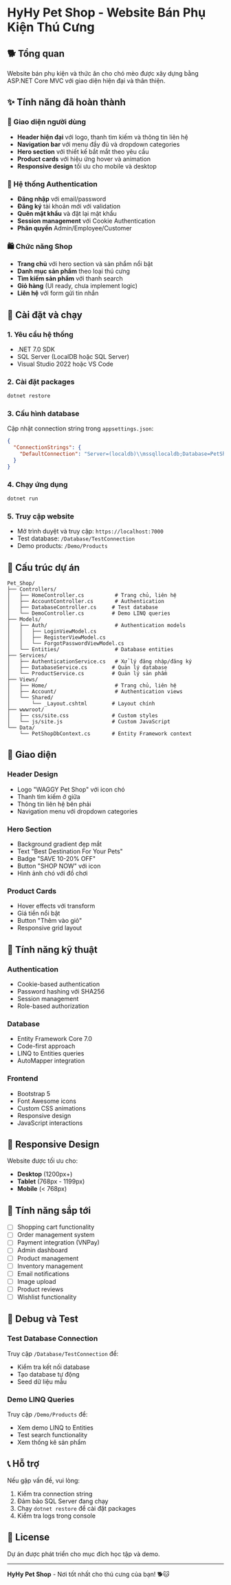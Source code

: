 # HyHy Pet Shop - Website Bán Phụ Kiện Thú Cưng

## 🐕 Tổng quan
Website bán phụ kiện và thức ăn cho chó mèo được xây dựng bằng ASP.NET Core MVC với giao diện hiện đại và thân thiện.

## ✨ Tính năng đã hoàn thành

### 🎨 Giao diện người dùng
- **Header hiện đại** với logo, thanh tìm kiếm và thông tin liên hệ
- **Navigation bar** với menu đầy đủ và dropdown categories
- **Hero section** với thiết kế bắt mắt theo yêu cầu
- **Product cards** với hiệu ứng hover và animation
- **Responsive design** tối ưu cho mobile và desktop

### 🔐 Hệ thống Authentication
- **Đăng nhập** với email/password
- **Đăng ký** tài khoản mới với validation
- **Quên mật khẩu** và đặt lại mật khẩu
- **Session management** với Cookie Authentication
- **Phân quyền** Admin/Employee/Customer

### 🛍️ Chức năng Shop
- **Trang chủ** với hero section và sản phẩm nổi bật
- **Danh mục sản phẩm** theo loại thú cưng
- **Tìm kiếm sản phẩm** với thanh search
- **Giỏ hàng** (UI ready, chưa implement logic)
- **Liên hệ** với form gửi tin nhắn

## 🚀 Cài đặt và chạy

### 1. Yêu cầu hệ thống
- .NET 7.0 SDK
- SQL Server (LocalDB hoặc SQL Server)
- Visual Studio 2022 hoặc VS Code

### 2. Cài đặt packages
```bash
dotnet restore
```

### 3. Cấu hình database
Cập nhật connection string trong `appsettings.json`:
```json
{
  "ConnectionStrings": {
    "DefaultConnection": "Server=(localdb)\\mssqllocaldb;Database=PetShopDB_10_2025;Trusted_Connection=true;MultipleActiveResultSets=true;TrustServerCertificate=true"
  }
}
```

### 4. Chạy ứng dụng
```bash
dotnet run
```

### 5. Truy cập website
- Mở trình duyệt và truy cập: `https://localhost:7000`
- Test database: `/Database/TestConnection`
- Demo products: `/Demo/Products`

## 📁 Cấu trúc dự án

```
Pet_Shop/
├── Controllers/
│   ├── HomeController.cs          # Trang chủ, liên hệ
│   ├── AccountController.cs       # Authentication
│   ├── DatabaseController.cs     # Test database
│   └── DemoController.cs         # Demo LINQ queries
├── Models/
│   ├── Auth/                      # Authentication models
│   │   ├── LoginViewModel.cs
│   │   ├── RegisterViewModel.cs
│   │   └── ForgotPasswordViewModel.cs
│   └── Entities/                  # Database entities
├── Services/
│   ├── AuthenticationService.cs   # Xử lý đăng nhập/đăng ký
│   ├── DatabaseService.cs        # Quản lý database
│   └── ProductService.cs         # Quản lý sản phẩm
├── Views/
│   ├── Home/                      # Trang chủ, liên hệ
│   ├── Account/                   # Authentication views
│   └── Shared/
│       └── _Layout.cshtml        # Layout chính
├── wwwroot/
│   ├── css/site.css              # Custom styles
│   └── js/site.js                # Custom JavaScript
└── Data/
    └── PetShopDbContext.cs       # Entity Framework context
```

## 🎨 Giao diện

### Header Design
- Logo "WAGGY Pet Shop" với icon chó
- Thanh tìm kiếm ở giữa
- Thông tin liên hệ bên phải
- Navigation menu với dropdown categories

### Hero Section
- Background gradient đẹp mắt
- Text "Best Destination For Your Pets"
- Badge "SAVE 10-20% OFF"
- Button "SHOP NOW" với icon
- Hình ảnh chó với đồ chơi

### Product Cards
- Hover effects với transform
- Giá tiền nổi bật
- Button "Thêm vào giỏ"
- Responsive grid layout

## 🔧 Tính năng kỹ thuật

### Authentication
- Cookie-based authentication
- Password hashing với SHA256
- Session management
- Role-based authorization

### Database
- Entity Framework Core 7.0
- Code-first approach
- LINQ to Entities queries
- AutoMapper integration

### Frontend
- Bootstrap 5
- Font Awesome icons
- Custom CSS animations
- Responsive design
- JavaScript interactions

## 📱 Responsive Design

Website được tối ưu cho:
- **Desktop** (1200px+)
- **Tablet** (768px - 1199px)
- **Mobile** (< 768px)

## 🎯 Tính năng sắp tới

- [ ] Shopping cart functionality
- [ ] Order management system
- [ ] Payment integration (VNPay)
- [ ] Admin dashboard
- [ ] Product management
- [ ] Inventory management
- [ ] Email notifications
- [ ] Image upload
- [ ] Product reviews
- [ ] Wishlist functionality

## 🐛 Debug và Test

### Test Database Connection
Truy cập `/Database/TestConnection` để:
- Kiểm tra kết nối database
- Tạo database tự động
- Seed dữ liệu mẫu

### Demo LINQ Queries
Truy cập `/Demo/Products` để:
- Xem demo LINQ to Entities
- Test search functionality
- Xem thống kê sản phẩm

## 📞 Hỗ trợ

Nếu gặp vấn đề, vui lòng:
1. Kiểm tra connection string
2. Đảm bảo SQL Server đang chạy
3. Chạy `dotnet restore` để cài đặt packages
4. Kiểm tra logs trong console

## 📄 License

Dự án được phát triển cho mục đích học tập và demo.

---

**HyHy Pet Shop** - Nơi tốt nhất cho thú cưng của bạn! 🐕🐱